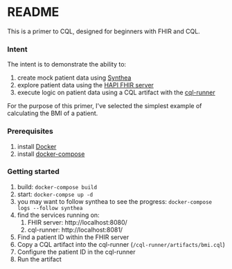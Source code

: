 # README

This is a primer to CQL, designed for beginners with FHIR and CQL.

### Intent
The intent is to demonstrate the ability to:
1. create mock patient data using [Synthea](https://synthea.mitre.org/)
2. explore patient data using the [HAPI FHIR server](https://hapifhir.io/)
3. execute logic on patient data using a CQL artifact with the [cql-runner](https://github.com/DBCG/cql_runner)

For the purpose of this primer, I've selected the simplest example of calculating the BMI of a patient.

### Prerequisites
1. install [Docker](https://docs.docker.com/get-docker/)
2. install [docker-compose](https://docs.docker.com/compose/install/)

### Getting started
1. build: `docker-compose build`
2. start: `docker-compse up -d`
3. you may want to follow synthea to see the progress: `docker-compose logs --follow synthea`
4. find the services running on: 
   1. FHIR server: http://localhost:8080/
   2. cql-runner: http://localhost:8081/
5. Find a patient ID within the FHIR server
6. Copy a CQL artifact into the cql-runner (`/cql-runner/artifacts/bmi.cql`)
7. Configure the patient ID in the cql-runner
8. Run the artifact
